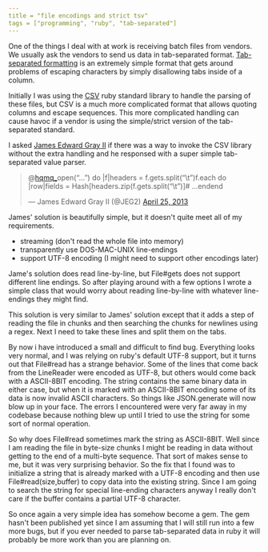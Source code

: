 ```yaml
---
title = "file encodings and strict tsv"
tags = ["programming", "ruby", "tab-separated"]
---
```


One of the things I deal with at work is receiving batch files from vendors. We usually ask the vendors to send us data in tab-separated format. [Tab-separated formatting](http://www.iana.org/assignments/media-types/text/tab-separated-values) is an extremely simple format that gets around problems of escaping characters by simply disallowing tabs inside of a column.

Initially I was using the [CSV](http://www.ruby-doc.org/stdlib-2.0/libdoc/csv/rdoc/CSV.html) ruby standard library to handle the parsing of these files, but CSV is a much more complicated format that allows quoting columns and escape sequences.  This more complicated handling can cause havoc if a vendor is using the simple/strict version of the tab-separated standard.

I asked [James Edward Gray II](https://twitter.com/JEG2) if there was a way to invoke the CSV library without the extra handling and he responsed with a super simple tab-separated value parser.

<blockquote class="twitter-tweet" data-conversation="none"><p>@<a href="https://twitter.com/hqmq_">hqmq_</a>open(“…”) do |f|headers = f.gets.split(“\t”)f.each do |row|fields = Hash[headers.zip(f.gets.split(“\t”)]# …endend</p>&mdash; James Edward Gray II (@JEG2) <a href="https://twitter.com/JEG2/status/327448417058033664">April 25, 2013</a></blockquote>
<script async src="//platform.twitter.com/widgets.js" charset="utf-8"></script>

James' solution is beautifully simple, but it doesn't quite meet all of my requirements.

* streaming (don't read the whole file into memory)
* transparently use DOS-MAC-UNIX line-endings
* support UTF-8 encoding (I might need to support other encodings later)

Jame's solution does read line-by-line, but File#gets does not support different line endings. So after playing around with a few options I wrote a simple class that would worry about reading line-by-line with whatever line-endings they might find.

<script src="https://gist.github.com/hqmq/5596989.js?file=line_reader.v1.rb"></script>

This solution is very similar to James' solution except that it adds a step of reading the file in chunks and then searching the chunks for newlines using a regex. Next I need to take these lines and split them on the tabs.

<script src="https://gist.github.com/hqmq/5596989.js?file=strict_tsv.rb"></script>

By now i have introduced a small and difficult to find bug. Everything looks very normal, and I was relying on ruby's default UTF-8 support, but it turns out that File#read has a strange behavior. Some of the lines that come back from the LineReader were encoded as UTF-8, but others would come back with a ASCII-8BIT encoding. The string contains the same binary data in either case, but when it is marked with an ASCII-8BIT encoding some of its data is now invalid ASCII characters. So things like JSON.generate will now blow up in your face.  The errors I encountered were very far away in my codebase because nothing blew up until I tried to use the string for some sort of normal operation.

So why does File#read sometimes mark the string as ASCII-8BIT. Well since I am reading the file in byte-size chunks I might be reading in data without getting to the end of a multi-byte sequence. That sort of makes sense to me, but it was very surprising behavior.  So the fix that I found was to initialize a string that is already marked with a UTF-8 encoding and then use File#read(size,buffer) to copy data into the existing string. Since I am going to search the string for special line-ending characters anyway I really don't care if the buffer contains a partial UTF-8 character.

<script src="https://gist.github.com/hqmq/5596989.js?file=line_reader.v2.rb"></script>

So once again a very simple idea has somehow become a gem. The gem hasn't been published yet since I am assuming that I will still run into a few more bugs, but if you ever needed to parse tab-separated data in ruby it will probably be more work than you are planning on.
